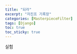 ```yaml
---
title: "되라"
excerpt: "자진프 기록장"
categories: [MasterpieceFilter]
tags: [Django]
toc: true
toc_sticky: true
---
```


실험